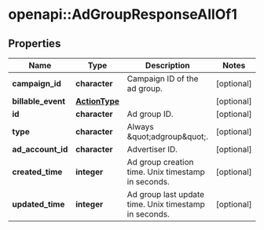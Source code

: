 # openapi::AdGroupResponseAllOf1


## Properties
Name | Type | Description | Notes
------------ | ------------- | ------------- | -------------
**campaign_id** | **character** | Campaign ID of the ad group. | [optional] 
**billable_event** | [**ActionType**](ActionType.md) |  | [optional] 
**id** | **character** | Ad group ID. | [optional] 
**type** | **character** | Always \&quot;adgroup\&quot;. | [optional] 
**ad_account_id** | **character** | Advertiser ID. | [optional] 
**created_time** | **integer** | Ad group creation time. Unix timestamp in seconds. | [optional] 
**updated_time** | **integer** | Ad group last update time. Unix timestamp in seconds. | [optional] 


